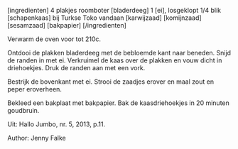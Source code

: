 [ingredienten]
4 plakjes roomboter [bladerdeeg]
1 [ei], losgeklopt
1/4 blik [schapenkaas] bij Turkse Toko vandaan
[karwijzaad]
[komijnzaad]
[sesamzaad]
[bakpapier]
[/ingredienten]

Verwarm de oven voor tot 210c.

Ontdooi de plakken bladerdeeg met de bebloemde kant naar beneden. Snijd de randen in met ei. Verkruimel de kaas over de plakken en vouw dicht in driehoekjes. Druk de randen aan met een vork.

Bestrijk de bovenkant met ei. Strooi de zaadjes erover en maal zout en peper eroverheen.

Bekleed een bakplaat met bakpapier. Bak de kaasdriehoekjes in 20 minuten goudbruin. 

Uit: Hallo Jumbo, nr. 5, 2013, p.11.

Author: Jenny Falke